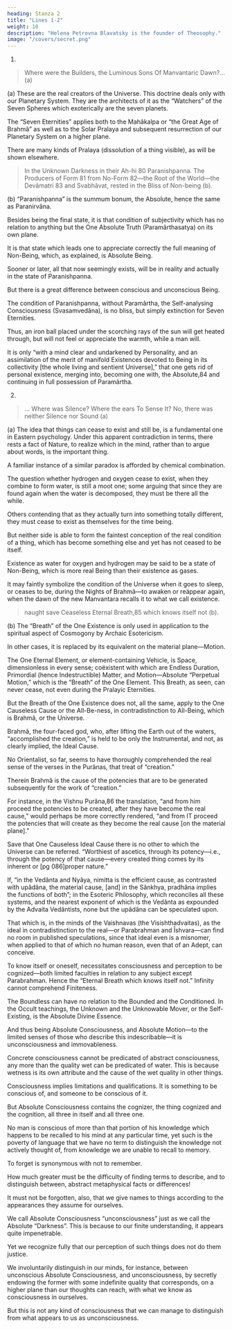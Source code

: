 ```yaml
---
heading: Stanza 2
title: "Lines 1-2"
weight: 10
description: "Helena Petrovna Blavatsky is the founder of Theosophy."
image: "/covers/secret.png"
---
```




1. 

> Where were the Builders, the Luminous Sons Of Manvantaric Dawn?... (a) 

(a) These are the real creators of the Universe. This doctrine deals only with our Planetary System. They are the architects of it as the “Watchers” of the Seven Spheres which exoterically are the seven planets.

The “Seven Eternities” applies both to the Mahâkalpa or “the Great Age of Brahmâ” as well as to the Solar Pralaya and subsequent resurrection of our Planetary System on a higher plane.

There are many kinds of Pralaya (dissolution of a thing visible), as will be shown elsewhere.

> In the Unknown Darkness in their Ah-hi 80 Paranishpanna. The Producers of Form 81 from No-Form 82—the Root of the World—the Devâmatri 83 and Svabhâvat, rested in the Bliss of Non-being (b).

(b) “Paranishpanna” is the summum bonum, the Absolute, hence the same as Paranirvâna.

Besides being the final state, it is that condition of subjectivity which has no relation to anything but the One Absolute Truth (Paramârthasatya) on its own plane.

It is that state which leads one to appreciate correctly the full meaning of Non-Being, which, as explained, is Absolute Being. 

Sooner or later, all that now seemingly exists, will be in reality and actually in the state of Paranishpanna. 

But there is a great difference between conscious and unconscious Being.

The condition of Paranishpanna, without Paramârtha, the Self-analysing Consciousness (Svasamvedâna), is no bliss, but simply extinction for Seven Eternities.

Thus, an iron ball placed under the scorching rays of the sun will get heated through, but will not feel or appreciate the warmth, while a man will. 

It is only “with a mind clear and undarkened by Personality, and an assimilation of the merit of manifold Existences devoted to Being in its collectivity [the whole living and sentient Universe],” that one gets rid of personal existence, merging into, becoming one with, the Absolute,84 and continuing in full possession of Paramârtha.


2. 

> ... Where was Silence? Where the ears To Sense It? No, there was neither Silence nor Sound (a)

(a) The idea that things can cease to exist and still be, is a fundamental one in Eastern psychology. Under this apparent contradiction in terms, there rests a fact of Nature, to realize which in the mind, rather than to argue about words, is the important thing.

A familiar instance of a similar paradox is afforded by chemical combination. 

The question whether hydrogen and oxygen cease to exist, when they combine to form water, is still a moot one; some arguing that since they are found again when the water is decomposed, they must be there all the while.

Others contending that as they actually turn into something totally different, they must cease to exist as themselves for the time being.

But neither side is able to form the faintest conception of the real condition of a thing, which has become something else and yet has not ceased to be itself.

Existence as water for oxygen and hydrogen may be said to be a state of Non-Being, which is more real Being than their existence as gases.

It may faintly symbolize the condition of the Universe when it goes to sleep, or ceases to be, during the Nights of Brahmâ—to awaken or reäppear again, when the dawn of the new Manvantara recalls it to what we call existence.


>  naught save Ceaseless Eternal Breath,85 which knows itself not (b).

(b) The “Breath” of the One Existence is only used in application to the spiritual aspect of Cosmogony by Archaic Esotericism.

In other cases, it is replaced by its equivalent on the material plane—Motion. 

The One Eternal Element, or element-containing Vehicle, is Space, dimensionless in every sense; coëxistent with which are Endless Duration, Primordial (hence Indestructible) Matter, and Motion—Absolute “Perpetual Motion,” which is the “Breath” of the One Element. This Breath, as seen, can never cease, not even during the Pralayic Eternities.

But the Breath of the One Existence does not, all the same, apply to the One Causeless Cause or the All-Be-ness, in contradistinction to All-Being, which is Brahmâ, or the Universe. 

Brahmâ, the four-faced god, who, after lifting the Earth out of the waters, “accomplished the creation,” is held to be only the Instrumental, and not, as clearly implied, the Ideal Cause. 

No Orientalist, so far, seems to have thoroughly comprehended the real sense of the verses in the Purânas, that treat of “creation.”

Therein Brahmâ is the cause of the potencies that are to be generated subsequently for the work of “creation.” 

For instance, in the Vishnu Purâna,86 the translation, “and from him proceed the potencies to be created, after they have become the real cause,” would perhaps be more correctly rendered, “and from IT proceed the potencies that will create as they become the real cause [on the material plane].” 

Save that One Causeless Ideal Cause there is no other to which the Universe can be referred. “Worthiest of ascetics, through its potency—i.e., through the potency of that cause—every created thing comes by its inherent or [pg 086]proper nature.” 

If, “in the Vedânta and Nyâya, nimitta is the efficient cause, as contrasted with upâdâna, the material cause, [and] in the Sânkhya, pradhâna implies the functions of both”; in the Esoteric Philosophy, which reconciles all these systems, and the nearest exponent of which is the Vedânta as expounded by the Advaita Vedântists, none but the upâdâna can be speculated upon. 

That which is, in the minds of the Vaishnavas (the Visishthadvaitas), as the ideal in contradistinction to the real—or Parabrahman and Îshvara—can find no room in published speculations, since that ideal even is a misnomer, when applied to that of which no human reason, even that of an Adept, can conceive.

To know itself or oneself, necessitates consciousness and perception to be cognized—both limited faculties in relation to any subject except Parabrahman. Hence the “Eternal Breath which knows itself not.” Infinity cannot comprehend Finiteness.

The Boundless can have no relation to the Bounded and the Conditioned. In the Occult teachings, the Unknown and the Unknowable Mover, or the Self-Existing, is the Absolute Divine Essence. 

And thus being Absolute Consciousness, and Absolute Motion—to the limited senses of those who describe this indescribable—it is unconsciousness and immovableness. 

Concrete consciousness cannot be predicated of abstract consciousness, any more than the quality wet can be predicated of water. This is because wetness is its own attribute and the cause of the wet quality in other things. 

Consciousness implies limitations and qualifications. It is something to be conscious of, and someone to be conscious of it.

But Absolute Consciousness contains the cognizer, the thing cognized and the cognition, all three in itself and all three one. 

No man is conscious of more than that portion of his knowledge which happens to be recalled to his mind at any particular time, yet such is the poverty of language that we have no term to distinguish the knowledge not actively thought of, from knowledge we are unable to recall to memory.

To forget is synonymous with not to remember. 

How much greater must be the difficulty of finding terms to describe, and to distinguish between, abstract metaphysical facts or differences!

It must not be forgotten, also, that we give names to things according to the appearances they assume for ourselves. 

We call Absolute Consciousness “unconsciousness” just as we call the Absolute “Darkness”. This is because to our finite understanding, it appears quite impenetrable. 

Yet we recognize fully that our perception of such things does not do them justice. 

We involuntarily distinguish in our minds, for instance, between unconscious Absolute Consciousness, and unconsciousness, by secretly endowing the former with some indefinite quality that corresponds, on a higher plane than our thoughts can reach, with what we know as consciousness in ourselves.

But this is not any kind of consciousness that we can manage to distinguish from what appears to us as unconsciousness.

